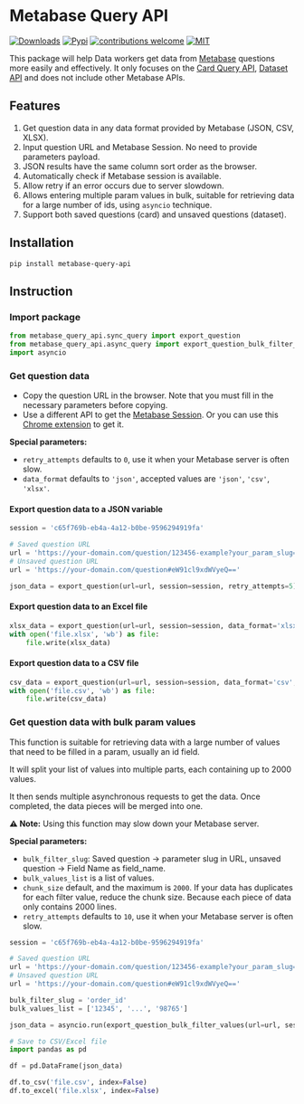 # Metabase Query API
[![Downloads](https://img.shields.io/pypi/dm/metabase-query-api)](https://pypi.org/project/metabase-query-api)
[![Pypi](https://img.shields.io/pypi/v/metabase-query-api)](https://pypi.org/project/metabase-query-api)
[![contributions welcome](https://img.shields.io/badge/contributions-welcome-brightgreen.svg)](https://github.com/tranngocminhhieu/metabase-query-api/issues)
[![MIT](https://img.shields.io/github/license/tranngocminhhieu/metabase-query-api)](https://github.com/tranngocminhhieu/metabase-query-api/blob/main/LICENSE)

This package will help Data workers get data from [Metabase](https://www.metabase.com/) questions more easily and effectively. It only focuses on the [Card Query API](https://www.metabase.com/docs/latest/api/card#post-apicardcard-idqueryexport-format), [Dataset API](https://www.metabase.com/docs/latest/api/dataset#post-apidatasetexport-format) and does not include other Metabase APIs.

## Features
1. Get question data in any data format provided by Metabase (JSON, CSV, XLSX).
2. Input question URL and Metabase Session. No need to provide parameters payload.
3. JSON results have the same column sort order as the browser.
4. Automatically check if Metabase session is available.
5. Allow retry if an error occurs due to server slowdown.
6. Allows entering multiple param values in bulk, suitable for retrieving data for a large number of ids, using `asyncio` technique.
7. Support both saved questions (card) and unsaved questions (dataset).

## Installation
```commandline
pip install metabase-query-api
```


## Instruction
### Import package
```python
from metabase_query_api.sync_query import export_question
from metabase_query_api.async_query import export_question_bulk_filter_values
import asyncio
```

### Get question data
- Copy the question URL in the browser. Note that you must fill in the necessary parameters before copying.
- Use a different API to get the [Metabase Session](https://www.metabase.com/docs/latest/api/session#post-apisession). Or you can use this [Chrome extension](https://chrome.google.com/webstore/detail/cookie-tab-viewer/fdlghnedhhdgjjfgdpgpaaiddipafhgk) to get it.

**Special parameters:**
- `retry_attempts` defaults to `0`, use it when your Metabase server is often slow.
- `data_format` defaults to `'json'`, accepted values are `'json'`, `'csv'`, `'xlsx'`.
#### Export question data to a JSON variable

```python
session = 'c65f769b-eb4a-4a12-b0be-9596294919fa'

# Saved question URL
url = 'https://your-domain.com/question/123456-example?your_param_slug=SomeThing'
# Unsaved question URL
url = 'https://your-domain.com/question#eW91cl9xdWVyeQ=='

json_data = export_question(url=url, session=session, retry_attempts=5)
```

#### Export question data to an Excel file
```python
xlsx_data = export_question(url=url, session=session, data_format='xlsx', retry_attempts=5)
with open('file.xlsx', 'wb') as file:
    file.write(xlsx_data)
```

#### Export question data to a CSV file
```python
csv_data = export_question(url=url, session=session, data_format='csv', retry_attempts=5)
with open('file.csv', 'wb') as file:
    file.write(csv_data)
```

### Get question data with bulk param values
This function is suitable for retrieving data with a large number of values that need to be filled in a param, usually an id field.

It will split your list of values into multiple parts, each containing up to 2000 values.

It then sends multiple asynchronous requests to get the data. Once completed, the data pieces will be merged into one.

**⚠️ Note:** Using this function may slow down your Metabase server.

**Special parameters:**
- `bulk_filter_slug`: Saved question -> parameter slug in URL, unsaved question -> Field Name as field_name.
- `bulk_values_list` is a list of values.
- `chunk_size` default, and the maximum is  `2000`. If your data has duplicates for each filter value, reduce the chunk size. Because each piece of data only contains 2000 lines.
- `retry_attempts` defaults to `10`, use it when your Metabase server is often slow.
```python
session = 'c65f769b-eb4a-4a12-b0be-9596294919fa'

# Saved question URL
url = 'https://your-domain.com/question/123456-example?your_param_slug=SomeThing'
# Unsaved question URL
url = 'https://your-domain.com/question#eW91cl9xdWVyeQ=='

bulk_filter_slug = 'order_id'
bulk_values_list = ['12345', '...', '98765']

json_data = asyncio.run(export_question_bulk_filter_values(url=url, session=session, bulk_filter_slug=bulk_filter_slug, bulk_values_list=bulk_values_list, chunk_size=2000))

# Save to CSV/Excel file
import pandas as pd

df = pd.DataFrame(json_data)

df.to_csv('file.csv', index=False)
df.to_excel('file.xlsx', index=False)
```
